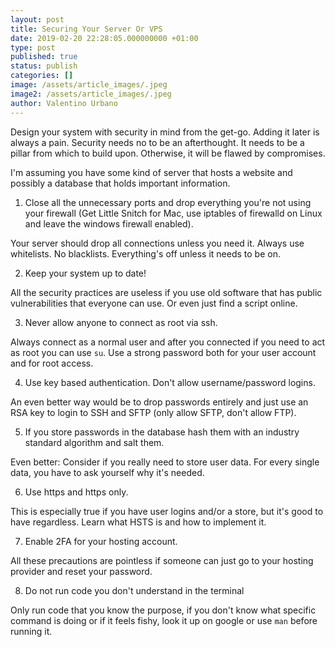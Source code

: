 ```yaml
---
layout: post
title: Securing Your Server Or VPS
date: 2019-02-20 22:28:05.000000000 +01:00
type: post
published: true
status: publish
categories: []
image: /assets/article_images/.jpeg
image2: /assets/article_images/.jpeg
author: Valentino Urbano
---
```


Design your system with security in mind from the get-go. Adding it later is always a pain. Security needs no to be an afterthought. It needs to be a pillar from which to build upon. Otherwise, it will be flawed by compromises.

I'm assuming you have some kind of server that hosts a website and possibly a database that holds important information.

1.  Close all the unnecessary ports and drop everything you're not using your firewall (Get Little Snitch for Mac, use iptables of firewalld on Linux and leave the windows firewall enabled).

Your server should drop all connections unless you need it. Always use whitelists. No blacklists.
Everything's off unless it needs to be on.

2.  Keep your system up to date!

All the security practices are useless if you use old software that has public vulnerabilities that everyone can use. Or even just find a script online.

3.  Never allow anyone to connect as root via ssh.

Always connect as a normal user and after you connected if you need to act as root you can use `su`.
Use a strong password both for your user account and for root access.

4.  Use key based authentication. Don't allow username/password logins.

An even better way would be to drop passwords entirely and just use an RSA key to login to SSH and SFTP (only allow SFTP, don't allow FTP).

5.  If you store passwords in the database hash them with an industry standard algorithm and salt them.

Even better: Consider if you really need to store user data. For every single data, you have to ask yourself why it's needed.

6.  Use https and https only.

This is especially true if you have user logins and/or a store, but it's good to have regardless. Learn what HSTS is and how to implement it.

7.  Enable 2FA for your hosting account.

All these precautions are pointless if someone can just go to your hosting provider and reset your password.

8. Do not run code you don't understand in the terminal

Only run code that you know the purpose, if you don't know what specific command is doing or if it feels fishy, look it up on google or use `man` before running it.
